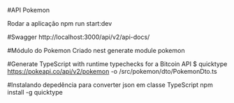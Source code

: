 #API Pokemon

Rodar a aplicação
npm run start:dev

#Swagger
http://localhost:3000/api/v2/api-docs/

#Módulo do Pokemon Criado
nest generate module pokemon

#Generate TypeScript with runtime typechecks for a Bitcoin API
$ quicktype https://pokeapi.co/api/v2/pokemon -o /src/pokemon/dto/PokemonDto.ts

#Instalando depedência para converter json em classe TypeScript
npm install -g quicktype

